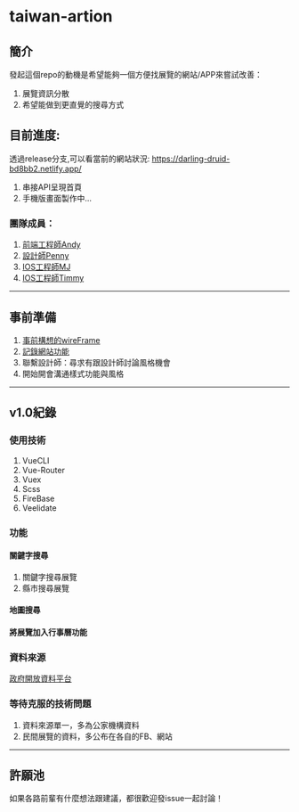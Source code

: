# taiwan-artion

## 簡介
發起這個repo的動機是希望能夠一個方便找展覽的網站/APP來嘗試改善：
1. 展覽資訊分散
2. 希望能做到更直覺的搜尋方式

## 目前進度:
透過release分支,可以看當前的網站狀況:
https://darling-druid-bd8bb2.netlify.app/

1. 串接API呈現首頁
2. 手機版畫面製作中...


### 團隊成員：
1. [前端工程師Andy]()
2. [設計師Penny](https://www.behance.net/penny840423ef0)
3. [IOS工程師MJ]()
4. [IOS工程師Timmy]()
---
## 事前準備
1. [事前構想的wireFrame](https://whimsical.com/sideproject-QSYLPbqT9ZJeCr9UHZTm7Q)
2. [記錄網站功能](https://hackmd.io/Ic5HCkdQTCiMiYIYvWT8tQ)
3. 聯繫設計師：尋求有跟設計師討論風格機會
4. 開始開會溝通樣式功能與風格

---
## v1.0紀錄
### 使用技術
1. VueCLI
2. Vue-Router
3. Vuex
4. Scss
5. FireBase
6. Veelidate


### 功能
#### 關鍵字搜尋
1. 關鍵字搜尋展覽
2. 縣市搜尋展覽
#### 地圖搜尋
#### 將展覽加入行事曆功能



### 資料來源
[政府開放資料平台](https://data.gov.tw/dataset/6478)

### 等待克服的技術問題
1. 資料來源單一，多為公家機構資料
2. 民間展覽的資料，多公布在各自的FB、網站

---
## 許願池
如果各路前輩有什麼想法跟建議，都很歡迎發issue一起討論！